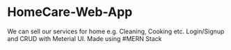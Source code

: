 # HomeCare-Web-App
We can sell our services for home e.g. Cleaning, Cooking etc. Login/Signup and CRUD with Meterial UI. Made using #MERN Stack
